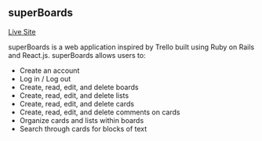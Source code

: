 ## superBoards

[Live Site][site]

[site]: http://www.superboards.xyz

superBoards is a web application inspired by Trello built using Ruby on Rails and React.js. superBoards allows users to:

<!-- This is a Markdown checklist. Use it to keep track of your progress! -->

- Create an account
- Log in / Log out
- Create, read, edit, and delete boards
- Create, read, edit, and delete lists
- Create, read, edit, and delete cards
- Create, read, edit, and delete comments on cards
- Organize cards and lists within boards
- Search through cards for blocks of text

